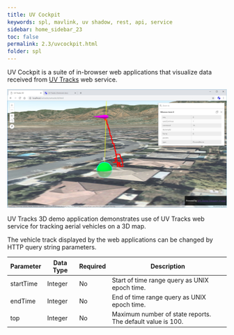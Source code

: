 ```yaml
---
title: UV Cockpit 
keywords: spl, mavlink, uv shadow, rest, api, service
sidebar: home_sidebar_23
toc: false
permalink: 2.3/uvcockpit.html
folder: spl
---
```


UV Cockpit is a suite of in-browser web applications that visualize data received from [UV Tracks](uvtracks.html) web service.

![UV Tracks 3D](images/uvtracks3d.jpg)

UV Tracks 3D demo application demonstrates use of UV Tracks web service for tracking aerial vehicles on a 3D map.

The vehicle track displayed by the web applications can be changed by HTTP query string parameters.

|Parameter|Data Type|Required|Description|
|---------|---------|--------|-----------|
|startTime|Integer|No|Start of time range query as UNIX epoch time.|
|endTime|Integer|No|End of time range query as UNIX epoch time.|
|top|Integer|No|Maximum number of state reports. The default value is 100.|